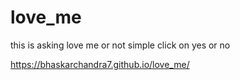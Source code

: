 # love_me
this is asking love me or not simple click on yes or no 

https://bhaskarchandra7.github.io/love_me/
